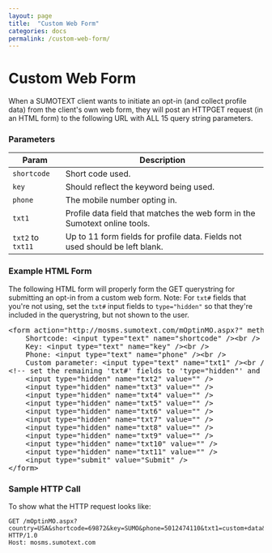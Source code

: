 ```yaml
---
layout: page
title:  "Custom Web Form"
categories: docs
permalink: /custom-web-form/
---
```


Custom Web Form
========

When a SUMOTEXT client wants to initiate an opt-in (and collect profile data) from the client's own web form, they will post an HTTPGET request (in an HTML form) to the following URL with ALL 15 query string parameters. 

### Parameters
Param | Description
--- | --- 
`shortcode` | Short code used.
`key` | Should reflect the keyword being used.
`phone` | The mobile number opting in.
`txt1` | Profile data field that matches the web form in the Sumotext online tools.
`txt2` to `txt11` | Up to 11 form fields for profile data. Fields not used should be left blank.

### Example HTML Form

The following HTML form will properly form the GET querystring for submitting an opt-in from a custom web form. Note: For `txt#` fields that you're not using, set the `txt#` input fields to `type="hidden"` so that they're included in the querystring, but not shown to the user. 

<pre class="code">&lt;form action=&quot;http://mosms.sumotext.com/mOptinMO.aspx?&quot; method=&quot;GET&quot;&gt;
&nbsp;&nbsp;&nbsp;&nbsp;Shortcode: &lt;input type=&quot;text&quot; name=&quot;<span>shortcode</span>&quot; /&gt;&lt;br /&gt;
&nbsp;&nbsp;&nbsp;&nbsp;Key: &lt;input type=&quot;text&quot; name=&quot;<span>key</span>&quot; /&gt;&lt;br /&gt;
&nbsp;&nbsp;&nbsp;&nbsp;Phone: &lt;input type=&quot;text&quot; name=&quot;<span>phone</span>&quot; /&gt;&lt;br /&gt;
&nbsp;&nbsp;&nbsp;&nbsp;Custom parameter: &lt;input type=&quot;text&quot; name=&quot;<span>txt1</span>&quot; /&gt;&lt;br /&gt;
&lt;!-- set the remaining 'txt#' fields to 'type=&quot;hidden&quot;' and a blank value so that their params are still included in the GET --&gt;
&nbsp;&nbsp;&nbsp;&nbsp;&lt;input type=&quot;hidden&quot; name=&quot;<span>txt2</span>&quot; value=&quot;&quot; /&gt;
&nbsp;&nbsp;&nbsp;&nbsp;&lt;input type=&quot;hidden&quot; name=&quot;<span>txt3</span>&quot; value=&quot;&quot; /&gt;
&nbsp;&nbsp;&nbsp;&nbsp;&lt;input type=&quot;hidden&quot; name=&quot;<span>txt4</span>&quot; value=&quot;&quot; /&gt;
&nbsp;&nbsp;&nbsp;&nbsp;&lt;input type=&quot;hidden&quot; name=&quot;<span>txt5</span>&quot; value=&quot;&quot; /&gt;
&nbsp;&nbsp;&nbsp;&nbsp;&lt;input type=&quot;hidden&quot; name=&quot;<span>txt6</span>&quot; value=&quot;&quot; /&gt;
&nbsp;&nbsp;&nbsp;&nbsp;&lt;input type=&quot;hidden&quot; name=&quot;<span>txt7</span>&quot; value=&quot;&quot; /&gt;
&nbsp;&nbsp;&nbsp;&nbsp;&lt;input type=&quot;hidden&quot; name=&quot;<span>txt8</span>&quot; value=&quot;&quot; /&gt;
&nbsp;&nbsp;&nbsp;&nbsp;&lt;input type=&quot;hidden&quot; name=&quot;<span>txt9</span>&quot; value=&quot;&quot; /&gt;
&nbsp;&nbsp;&nbsp;&nbsp;&lt;input type=&quot;hidden&quot; name=&quot;<span>txt10</span>&quot; value=&quot;&quot; /&gt;
&nbsp;&nbsp;&nbsp;&nbsp;&lt;input type=&quot;hidden&quot; name=&quot;<span>txt11</span>&quot; value=&quot;&quot; /&gt;
&nbsp;&nbsp;&nbsp;&nbsp;&lt;input type=&quot;submit&quot; value=&quot;Submit&quot; /&gt;
&lt;/form&gt;</pre>

### Sample HTTP Call
To show what the HTTP request looks like:
<pre class="code"><code>GET /mOptinMO.aspx?<span>country</span>=USA&<span>shortcode</span>=69872&<span>key</span>=SUMO&<span>phone</span>=5012474110&<span>txt1</span>=custom+data&<span>txt2</span>=&<span>txt3</span>=&<span>txt4</span>=&<span>txt5</span>=&<span>txt6</span>=&<span>txt7</span>=&<span>txt8</span>=<span>txt9</span>=&<span>txt10</span>=&<span>txt11</span>= HTTP/1.0
Host: mosms.sumotext.com</code></pre>
